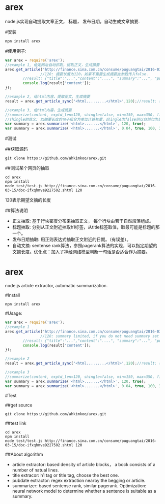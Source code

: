 # arex
node.js实现自动提取文章正文， 标题， 发布日期。自动生成文章摘要.

#安装
```shell
npm install arex
```

#使用例子:
```javascript
var arex = require('arex');
//example 1, 给定网址自动抓取，提取正文，生成摘要
arex.get_article('http://finance.sina.com.cn/consume/puguangtai/2016-03-15/doc-ifxqhmve9227502.shtml',120,(err,result)=>{
                //120: 摘要长度为120，如果不需要生成摘要此参数传入false.
		//result: {"title":"...","content":"....", "summary":"...", "pubdate":"..."}
		console.log(result['content']);
});

//example 2, 给html内容，提取正文，生成摘要
result = arex.get_article_sync('<html.........</html>',120);//result: {"title":"...","content":"....", "summary":"...", "pubdate":"..."}

//example 3, 给html内容，生成摘要
//summarize(content, exptd_len=120, shingle=false, min=150, max=350, filter=[], title)
//shingle的意义: 以摘要长度的句子组合为单位计算权重，shingle为false则以自然句为单位计算权重, filter是过滤规则，符合规则的段落都会被过滤不作为摘要
var summary = arex.summarize('<html>.......</html>', 120, true);
var summary = arex.summarize('<html>.......</html>', 0.04, true, 100, 300);//摘要长度比例 4%, 最短 100, 最长 300
```

#测试

##获取源码
```shell
git clone https://github.com/ahkimkoo/arex.git
```

##测试某个网页的抽取
```shell
cd arex
npm install
node test/test.js http://finance.sina.com.cn/consume/puguangtai/2016-03-15/doc-ifxqhmve9227502.shtml 120
```
120表示期望文摘的长度

##算法说明
* 正文抽取: 基于行块密度分布来抽取正文， 每个行块由若干自然段落组成。
* 标题抽取: 分别从正文附近抽取h1标签，从title标签取值，取最可能是标题的那一个。
* 发布日期抽取: 用正则表达式抽取正文附近的日期。（有误差）。
* 自动文摘: sentense rank算法，参照pagerank算法的实现，可以指定期望的文摘长度。优化点：加入了神经网络模型判断一句话是否适合作为摘要。




# arex
node.js article extractor, automatic summarization.

#Install
```shell
npm install arex
```

#Usage:
```javascript
var arex = require('arex');
//example 1
arex.get_article('http://finance.sina.com.cn/consume/puguangtai/2016-03-15/doc-ifxqhmve9227502.shtml',120,(err,result)=>{
                //120: summary limited, if you do not need summary set it to false.
		//result: {"title":"...","content":"....", "summary":"...", "pubdate":"..."}
		console.log(result['content']);
});

//example 2
result = arex.get_article_sync('<html.........</html>',120);//result: {"title":"...","content":"....", "summary":"...", "pubdate":"..."}

//example 3
//summarize(content, exptd_len=120, shingle=false, min=150, max=350, filter=[], title)
var summary = arex.summarize('<html>.......</html>', 120, true);
var summary = arex.summarize('<html>.......</html>', 0.04, true, 100, 300);//summary ratio 4%, min length 100, max length 300
```

#Test

##get source
```shell
git clone https://github.com/ahkimkoo/arex.git
```

##test link
```shell
cd arex
npm install
node test/test.js http://finance.sina.com.cn/consume/puguangtai/2016-03-15/doc-ifxqhmve9227502.shtml 120
```

##About algorithm
* article extractor: based density of article blocks， a bock consists of a number of natual lines.
* title extracor: h1 tag or title tag, choose the best one.
* pubdate extractor: regex extraction nearby the begging or article.
* summarizer: based sentense rank, similar pagerank. Optimization: neural network model to determine whether a sentence is suitable as a summary.
